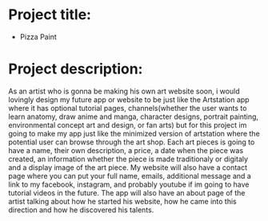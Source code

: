 # Project title: 
- Pizza Paint

# Project description: 
 
 As an artist who is gonna be making his own art website soon, i would lovingly design my future app or website to be just like the Artstation app where it has optional tutorial pages, channels(whether the user wants to learn anatomy, draw anime and manga, character designs, portrait painting, environmental concept art and design, or fan arts) but for this project im going to make my app just like the minimized version of artstation where the potential user can browse through the art shop. Each art pieces is going to have a name, their own description, a price, a date when the piece was created, an information whether the piece is made traditionaly or digitaly and a display image of the art piece. My website will also have a contact page where you can put your full name, emails, additional message and a link to my facebook, instagram, and probably youtube if im going to have tutorial videos in the future. The app will also have an about page of the artist talking about how he started his website, how he came into this direction and how he discovered his talents.
